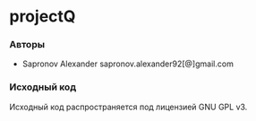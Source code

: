 projectQ
=======


### Авторы

* Sapronov Alexander sapronov.alexander92[@]gmail.com

### Исходный код

Исходный код распространяется под лицензией GNU GPL v3.

